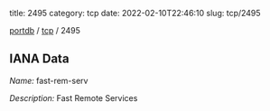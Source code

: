 title: 2495
category: tcp
date: 2022-02-10T22:46:10
slug: tcp/2495

[portdb](/) / [tcp](/category/tcp.html) / 2495


## IANA Data

_Name:_ fast-rem-serv

_Description:_ Fast Remote Services


